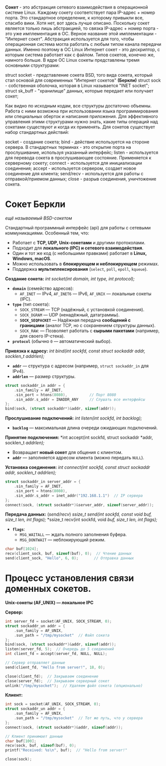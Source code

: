 **Сокет** - это абстракция сетевого взаимодействия в операционной системе Linux. Каждому сокету соответствует пара IP-адрес + номер порта. Это стандартное определение, к которому привыкли все, спасибо вики. Хотя нет, вот здесь лучше описано. Поскольку сокет является только лишь абстракцией, то связка IP-адрес + номер порта - это уже имплементация в ОС. Верное название этой имплементации - "Интернет сокет". Абстракция используется для того, чтобы операционная система могла работать с любым типом канала передачи данных. Именно поэтому в ОС Linux Интернет сокет - это дескриптор, с которым система работает как с файлом. Типов сокетов, конечно же, намного больше. В ядре ОС Linux сокеты представлены тремя основными структурами:

struct socket - представление сокета BSD, того вида сокета, который стал основой для современных "Интернет сокетов" **(Беркли)**
struct sock - собственная оболочка, которая в Linux называется "INET socket";
struct sk_buff - "хранилище" данных, которые передает или получает сокет;

Как видно по исходным кодам, все структуры достаточно объемны. Работа с ними возможна при использовании языка программирования или специальных оберток и написания приложения. Для эффективного управления этими структурами нужно знать, какие типы операций над сокетами существуют и когда их применять. Для сокетов существует набор стандартных действий:

socket - создание сокета;
bind - действие используется на стороне сервера. В стандартных терминах - это открытие порта на прослушивание, используя указанный интерфейс;
listen - используется для перевода сокета в прослушивающее состояние. Применяется к серверному сокету;
connect - используется для инициализации соединения;
accept - используется сервером, создает новое соединение для клиента;
send/recv - используется для работы с отправкой/приемом данных;
close - разрыв соединения, уничтожение сокета.

# Сокет Беркли
*ещё называемый BSD-сокетом*

Стандартный программный интерфейс (api) для работы с сетевыми коммуникациями.  Особенный тем, что:
- Работает с **TCP, UDP, Unix-сокетами** и другими протоколами.
- Подходит для **локального (IPC) и сетевого взаимодействия**.
- Один и тот же код (с небольшими правками) работает в **Linux, Windows, macOS**.
- Можно использовать в **блокирующем и неблокирующем** режимах.
- Поддержка **мультиплексирования** (`select`, `poll`, `epoll`, `kqueue`).

**Создание сокета:**
*int socket(int domain, int type, int protocol);*
- **`domain`** (семейство адресов):
    - `AF_INET` — IPv4, `AF_INET6` — IPv6, `AF_UNIX` — локальные сокеты (IPC).
- **`type`** (тип сокета):
    - `SOCK_STREAM` — TCP (надёжный, с установкой соединения).
    - `SOCK_DGRAM` — UDP (ненадёжный, датаграммы).
    - **`SOCK_SEQPACKET`** — Надёжная передача **сообщений с границами** (аналог TCP, но с сохранением структуры данных).
    - `SOCK_RAW`: — Позволяет работать с **сырыми пакетами** (например, для своего IP-стека).
- **`protocol`** (обычно `0` — автоматический выбор).

**Привязка к адресу:**
*int bind(int sockfd, const struct sockaddr addr, socklen_t addrlen);*
- **`addr`** — структура с адресом (например, `struct sockaddr_in` для IPv4).
- **`addrlen`** — размер структуры.

``` c
struct sockaddr_in addr = {
    .sin_family = AF_INET,
    .sin_port = htons(8080),          // Порт 8080
    .sin_addr.s_addr = INADDR_ANY     // Слушать все интерфейсы
};
bind(sock, (struct sockaddr*)&addr, sizeof(addr));
```

**Прослушивание подключений:**
*int listen(int sockfd, int backlog);*
- **`backlog`** — максимальная длина очереди ожидающих подключений.

**Принятие подключения:**
*int accept(int sockfd, struct sockaddr *addr, socklen_t *addrlen);*
- Возвращает **новый сокет** для общения с клиентом.
- **`addr`** — заполняется адресом клиента (можно передать `NULL`).

**Установка соединения:**
*int connect(int sockfd, const struct sockaddr addr, socklen_t addrlen);*

``` c
struct sockaddr_in server_addr = {
    .sin_family = AF_INET,
    .sin_port = htons(8080),
    .sin_addr.s_addr = inet_addr("192.168.1.1")  // IP сервера
};
connect(sock, (struct sockaddr*)&server_addr, sizeof(server_addr));
```

**Передача данных:** (*send/recv*)
*ssize_t send(int sockfd, const void buf, size_t len, int flags);*
*ssize_t recv(int sockfd, void *buf, size_t len, int flags);*
- **`flags`**:
    - `MSG_WAITALL` — ждать полного заполнения буфера.
    - `MSG_DONTWAIT` — неблокирующий режим.

``` c
char buf[1024];
recv(client_sock, buf, sizeof(buf), 0);  // Чтение данных
send(client_sock, "Hello", 6, 0);       // Отправка данных
```

# Процесс установления связи доменных сокетов.

**Unix-сокеты (AF_UNIX) — локальное IPC**

**Сервер:**
``` c
int server_fd = socket(AF_UNIX, SOCK_STREAM, 0);
struct sockaddr_un addr = {
    .sun_family = AF_UNIX,
    .sun_path = "/tmp/mysocket"  // Файл сокета
};
bind(sock, (struct sockaddr*)&addr, sizeof(addr));
listen(server_fd, 5);  // Очередь до 5 соединений
int client_fd = accept(server_fd, NULL, NULL);

// Сервер отправляет данные
send(client_fd, "Hello from server!", 18, 0);

close(client_fd);  // Закрываем соединение
close(server_fd);  // Закрываем серверный сокет
unlink("/tmp/mysocket");  // Удаляем файл сокета (опционально)
```

**Клиент:**
```c
int sock = socket(AF_UNIX, SOCK_STREAM, 0);
struct sockaddr_un addr = {
    .sun_family = AF_UNIX,
    .sun_path = "/tmp/mysocket"  // Тот же путь, что у сервера
};
connect(sock, (struct sockaddr*)&addr, sizeof(addr));

// Клиент принимает данные
char buf[100];
recv(sock, buf, sizeof(buf), 0);
printf("Received: %s\n", buf);  // "Hello from server!"

close(sock);
```

